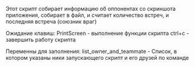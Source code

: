 Этот скрипт собирает информацию об оппонентах со скриншота приложения, собирает в файл, и считает количество
встреч, и последняя встреча (союзник враг)

Ожидание клавиш:
PrintScreen - выполнение функции скрипта
ctrl+c -  завершить работу скрипта

Переменны для заполнения:
list_owner_and_teammate - Список, в котором указаны ники запускающего скрипт и его друзей по команде
